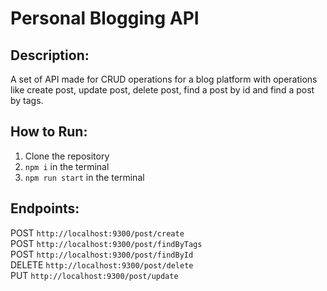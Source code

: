 # Personal Blogging API
## Description:
A set of API made for CRUD operations for a blog platform with operations like create post, update post, delete post, find a post by id and find a post by tags.
## How to Run:
1. Clone the repository
2. `npm i` in the terminal
3. `npm run start` in the terminal
## Endpoints:
POST `http://localhost:9300/post/create`  
POST `http://localhost:9300/post/findByTags`  
POST `http://localhost:9300/post/findById`  
DELETE `http://localhost:9300/post/delete`  
PUT `http://localhost:9300/post/update`  
